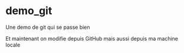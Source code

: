 # demo_git

Une demo de git qui se passe bien

Et maintenant on modifie depuis GitHub
mais aussi depuis ma machine locale